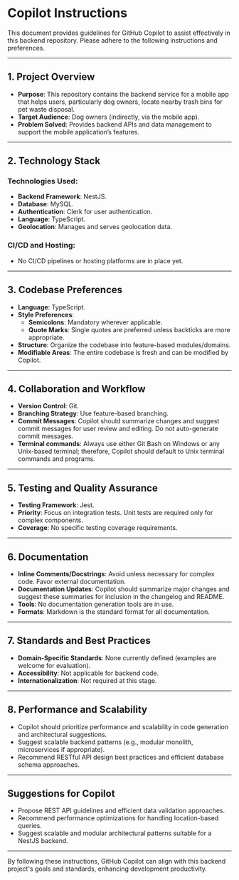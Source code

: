 # Copilot Instructions

This document provides guidelines for GitHub Copilot to assist effectively in this backend repository. Please adhere to the following instructions and preferences.

---

## 1. Project Overview

- **Purpose**: This repository contains the backend service for a mobile app that helps users, particularly dog owners, locate nearby trash bins for pet waste disposal.
- **Target Audience**: Dog owners (indirectly, via the mobile app).
- **Problem Solved**: Provides backend APIs and data management to support the mobile application’s features.

---

## 2. Technology Stack

### Technologies Used:

- **Backend Framework**: NestJS.
- **Database**: MySQL.
- **Authentication**: Clerk for user authentication.
- **Language**: TypeScript.
- **Geolocation**: Manages and serves geolocation data.

### CI/CD and Hosting:

- No CI/CD pipelines or hosting platforms are in place yet.

---

## 3. Codebase Preferences

- **Language**: TypeScript.
- **Style Preferences**:
  - **Semicolons**: Mandatory wherever applicable.
  - **Quote Marks**: Single quotes are preferred unless backticks are more appropriate.
- **Structure**: Organize the codebase into feature-based modules/domains.
- **Modifiable Areas**: The entire codebase is fresh and can be modified by Copilot.

---

## 4. Collaboration and Workflow

- **Version Control**: Git.
- **Branching Strategy**: Use feature-based branching.
- **Commit Messages**: Copilot should summarize changes and suggest commit messages for user review and editing. Do not auto-generate commit messages.
- **Terminal commands**: Always use either Git Bash on Windows or any Unix-based terminal; therefore, Copilot should default to Unix terminal commands and programs.

---

## 5. Testing and Quality Assurance

- **Testing Framework**: Jest.
- **Priority**: Focus on integration tests. Unit tests are required only for complex components.
- **Coverage**: No specific testing coverage requirements.

---

## 6. Documentation

- **Inline Comments/Docstrings**: Avoid unless necessary for complex code. Favor external documentation.
- **Documentation Updates**: Copilot should summarize major changes and suggest these summaries for inclusion in the changelog and README.
- **Tools**: No documentation generation tools are in use.
- **Formats**: Markdown is the standard format for all documentation.

---

## 7. Standards and Best Practices

- **Domain-Specific Standards**: None currently defined (examples are welcome for evaluation).
- **Accessibility**: Not applicable for backend code.
- **Internationalization**: Not required at this stage.

---

## 8. Performance and Scalability

- Copilot should prioritize performance and scalability in code generation and architectural suggestions.
- Suggest scalable backend patterns (e.g., modular monolith, microservices if appropriate).
- Recommend RESTful API design best practices and efficient database schema approaches.

---

## Suggestions for Copilot

- Propose REST API guidelines and efficient data validation approaches.
- Recommend performance optimizations for handling location-based queries.
- Suggest scalable and modular architectural patterns suitable for a NestJS backend.

---

By following these instructions, GitHub Copilot can align with this backend project's goals and standards, enhancing development productivity.
